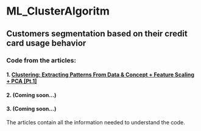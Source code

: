 # ML_ClusterAlgoritm
## Customers segmentation based on their credit card usage behavior
### Code from the articles: 
#### 1. [Clustering: Extracting Patterns From Data & Concept + Feature Scaling + PCA [Pt.1]](https://medium.com/@viniciusnala/clustering-extracting-patterns-from-data-concept-feature-scaling-pca-pt-1-4f33c6d39a71)

#### 2. (Coming soon...)

#### 3. (Coming soon...)

The articles contain all the information needed to understand the code.
